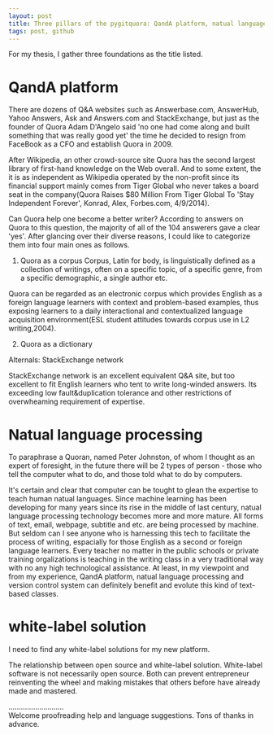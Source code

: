 ```yaml
---
layout: post
title: Three pillars of the pygitquora: QandA platform, natual language processing and version control
tags: post, github
---
```


For my thesis, I gather three foundations as the title listed. 

# QandA platform

There are dozens of Q&A websites such as Answerbase.com, AnswerHub, Yahoo Answers, Ask and Answers.com and StackExchange, but just as the founder of Quora Adam D'Angelo said 'no one had come along and built something that was really good yet' the time he decided to resign from FaceBook as a CFO and establish Quora in 2009.

After Wikipedia, an other crowd-source site Quora has the second largest library of first-hand knowledge on the Web overall. And to some extent, the it is as independent as Wikipedia operated by the non-profit since its financial support mainly comes from Tiger Global who never takes a board seat in the company(Quora Raises $80 Million From Tiger Global To 'Stay Independent Forever', Konrad, Alex, Forbes.com, 4/9/2014).

Can Quora help one become a better writer? According to answers on Quora to this question, the majority of all of the 104 answerers gave a clear 'yes'. After glancing over their diverse reasons, I could like to categorize them into four main ones as follows. 

1. Quora as a corpus
Corpus, Latin for body, is linguistically defined as a collection of writings, often on a specific topic, of a specific genre, from a specific demographic, a single author etc. 

Quora can be regarded as an electronic corpus which provides English as a foreign language learners with context and problem-based examples, thus exposing learners to a daily interactional and contextualized language acquisition environment(ESL student attitudes towards corpus use in L2 writing,2004). 

2. Quora as a dictionary

Alternals: StackExchange network

StackExchange network is an excellent equivalent Q&A site, but too excellent to fit English learners who tent to write long-winded answers. Its exceeding low fault&duplication tolerance and other restrictions of overwheaming requirement of expertise.

# Natual language processing
To paraphrase a Quoran, named Peter Johnston, of whom I thought as an expert of foresight, in the future there will be 2 types of person - those who tell the computer what to do, and those told what to do by computers. 

It's certain and clear that computer can be tought to glean the expertise to teach human natual languages. Since machine learning has been developing for many years since its rise in the middle of last century, natual language processing technology becomes more and more mature. All forms of text, email, webpage, subtitle and etc. are being processed by machine. But seldom can I see anyone who is harnessing this tech to facilitate the process of writing, espacially for those English as a second or foreign language learners. Every teacher no matter in the public schools or private training orgalizations is teaching in the writing class in a very traditional way with no any high technological assistance. At least, in my viewpoint and from my experience, QandA platform, natual language processing and version control system can definitely benefit and evolute this kind of text-based classes.

# white-label solution
I need to find any white-label solutions for my new platform.

The relationship between open source and white-label solution.
White-label software is not necessarily open source. Both can prevent entrepreneur reinventing the wheel and making mistakes that others before have already made and mastered.

...........................     
Welcome proofreading help and language suggestions. Tons of thanks in advance.

